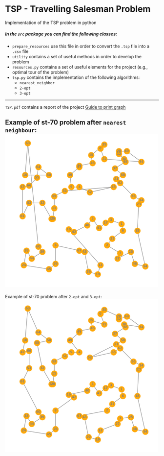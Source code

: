 # TSP - Travelling Salesman Problem

Implementation of the TSP problem in python

##### In the `src` package you can find the following classes:

- `prepare_resources` use this file in order to convert the `.tsp` file into a `.csv` file
- `utility` contains a set of useful methods in order to develop the problem
- `resources.py` contains a set of useful elements for the project (e.g., optimal tour of the problem)
- `tsp.py` contains the implementation of the following algorithms: 
  * `nearest_neighbor`
  * `2-opt`
  * `3-opt`

---
`TSP.pdf` contains a report of the project
[Guide to print graph](https://codereview.stackexchange.com/questions/208387/2-opt-algorithm-for-the-traveling-salesman-and-or-sro)


Example of st-70 problem after `nearest neighbour`:
<img src="./images/myplot1.png"  width="500" height="500">
--
Example of st-70 problem after `2-opt` and `3-opt`:
<img src="./images/myplot2.png"  width="500" height="500">
